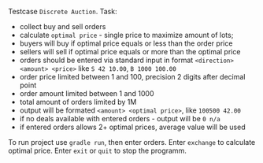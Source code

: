 Testcase `Discrete Auction`.
Task:
* collect buy and sell orders
* calculate `optimal price` - single price to maximize amount of lots;
* buyers will buy if optimal price equals or less than the order price
* sellers will sell if optimal price equals or more than the optimal price
* orders should be entered via standard input in format `<direction> <amount> <price>` like `S 42 10.00`, `B 1000 100.00`
* order price limited between 1 and 100, precision 2 digits after decimal point
* order amount limited between 1 and 1000
* total amount of orders limited by 1M
* output will be formated `<amount> <optimal price>`, like `100500 42.00`
* if no deals available with entered orders - output will be `0 n/a`
* if entered orders allows 2+ optimal prices, average value will be used

To run project use `gradle run`, then enter orders. Enter `exchange` to calculate optimal price.
Enter `exit` or `quit` to stop the programm.

